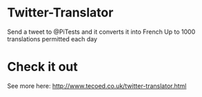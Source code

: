 # Twitter-Translator
Send a tweet to @PiTests and it converts it into French
Up to 1000 translations permitted each day
# Check it out
See more here: http://www.tecoed.co.uk/twitter-translator.html

